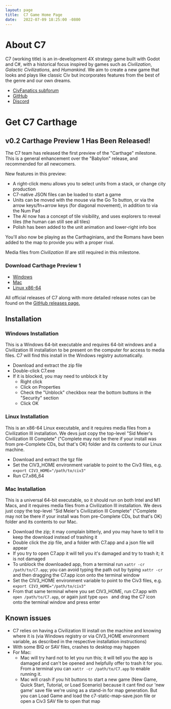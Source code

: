```yaml
---
layout: page
title:  C7 Game Home Page
date:   2022-07-09 18:25:00 -0800
---
```

# About C7
C7 (working title) is an in-development 4X strategy game built with Godot and C#, with a historical focus inspired by games such as _Civilization_, _Galactic Civilizations_, and _Humankind_. We aim to create a new game that looks and plays like classic Civ but incorporates features from the best of the genre and our own dreams.

- [CivFanatics subforum](https://forums.civfanatics.com/forums/civ3-future-development.604/)
- [GitHub](https://github.com/C7-Game/Prototype)
- [Discord](https://discord.gg/uwxUuWhM89)

# Get C7 Carthage

## v0.2 Carthage Preview 1 Has Been Released!

The C7 team has released the first preview of the "Carthage" milestone.  This is a general enhancement over the "Babylon" release, and recommended for all newcomers.

New features in this preview:

- A right-click menu allows you to select units from a stack, or change city production
- C7-native JSON files can be loaded to start a game
- Units can be moved with the mouse via the Go To button, or via the arrow keys/fn+arrow keys (for diagonal movement), in addition to via the Num Pad
- The AI now has a concept of tile visibility, and uses explorers to reveal tiles (the human can still see all tiles)
- Polish has been added to the unit animation and lower-right info box

You'll also now be playing as the Carthaginians, and the Romans have been added to the map to provide you with a proper rival.

Media files from _Civilization III_ are still required in this milestone.

### Download Carthage Preview 1

* [Windows](https://github.com/C7-Game/Prototype/releases/download/v0.2-carthage-preview-1/C7Carthage_Preview_1-Windows.zip)
* [Mac](https://github.com/C7-Game/Prototype/releases/download/v0.2-carthage-preview-1/C7Carthage_Preview_1-Mac.zip)
* [Linux x86-64](https://github.com/C7-Game/Prototype/releases/download/v0.2-carthage-preview-1/C7Carthage_Preview_1-Linux-x86_64.zip)

All official releases of C7 along with more detailed release notes can be found on the [GitHub releases page.](https://github.com/C7-Game/Prototype/releases/)

## Installation

### Windows Installation

This is a Windows 64-bit executable and requires 64-bit windows and a Civilization III installation to be present on the computer for access to media files. C7 will find this install in the Windows registry automatically.

- Download and extract the zip file
- Double-click C7.exe
- If it is blocked, you may need to unblock it by
  - Right click
  - Click on Properties
  - Check the "Unblock" checkbox near the bottom buttons in the "Security" section
  - Click OK

### Linux Installation

This is an x86-64 Linux executable, and it requires media files from a Civilization III installation. We devs just copy the top-level "Sid Meier's Civilization III Complete" ("Complete may not be there if your install was from pre-Complete CDs, but that's OK) folder and its contents to our Linux machine.

- Download and extract the tgz file
- Set the CIV3_HOME environment variable to point to the Civ3 files, e.g. `export CIV3_HOME="/path/to/civ3"`
- Run C7.x86_64

### Mac Installation

This is a universal 64-bit executable, so it should run on both Intel and M1 Macs, and it requires media files from a Civilization III installation. We devs just copy the top-level "Sid Meier's Civilization III Complete" ("Complete may not be there if your install was from pre-Complete CDs, but that's OK) folder and its contents to our Mac.

- Download the zip; it may complain bitterly, and you may have to tell it to keep the download instead of trashing it
- Double click the zip file, and a folder with C7.app and a json file will appear
- If you try to open C7.app it will tell you it's damaged and try to trash it; it is not damaged
- To unblock the downloaded app, from a terminal run `xattr -cr /path/to/C7.app`; you can avoid typing the path out by typing `xattr -cr ` and then dragging the C7.app icon onto the terminal window
- Set the CIV3_HOME environment variable to point to the Civ3 files, e.g. `export CIV3_HOME="/path/to/civ3"`
- From that same terminal where you set CIV3_HOME, run C7.app with `open /path/to/C7.app`, or again just type `open ` and drag the C7 icon onto the terminal window and press enter

## Known issues

- C7 relies on having a Civilization III install on the machine and knowing where it is (via Windows registry or via CIV3_HOME environment variable, as described in the respective installation instructions)
- With some BIQ or SAV files, crashes to desktop may happen
- For Mac:
  - Mac will try hard not to let you run this; it will tell you the app is damaged and can't be opened and helpfully offer to trash it for you. From a terminal you can `xattr -cr /path/to/C7.app` to enable running it.
  - Mac will crash if you hit buttons to start a new game (New Game, Quick Start, Tutorial, or Load Scenario) because it cant find our 'new game' save file we're using as a stand-in for map generation. But you can Load Game and load the c7-static-map-save.json file or open a Civ3 SAV file to open that map
